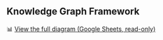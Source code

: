 
## Knowledge Graph Framework

📊 [View the full diagram (Google Sheets, read-only)](https://docs.google.com/spreadsheets/d/1WtrvfcVd2snV2pHU_gq-hJEDVbQWN4uP/edit?usp=sharing&ouid=116816927220146341697&rtpof=true&sd=true)



